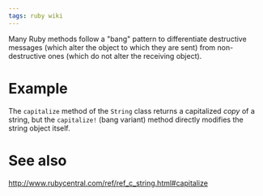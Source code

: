 ```yaml
---
tags: ruby wiki
---
```


Many Ruby methods follow a "bang" pattern to differentiate destructive messages (which alter the object to which they are sent) from non-destructive ones (which do not alter the receiving object).

# Example

The `capitalize` method of the `String` class returns a capitalized _copy_ of a string, but the `capitalize!` (bang variant) method directly modifies the string object itself.

# See also

<http://www.rubycentral.com/ref/ref_c_string.html#capitalize>
